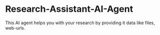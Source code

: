 # Research-Assistant-AI-Agent
This AI agent helps you with your research by providing it data like files, web-urls.
